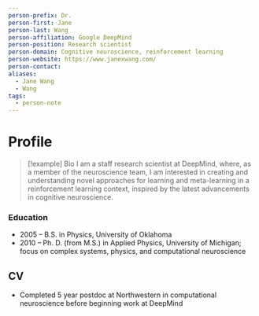 ```yaml
---
person-prefix: Dr.
person-first: Jane
person-last: Wang
person-affiliation: Google DeepMind
person-position: Research scientist
person-domain: Cognitive neuroscience, reinforcement learning
person-website: https://www.janexwang.com/
person-contact: 
aliases:
  - Jane Wang
  - Wang
tags:
  - person-note
---
```

# Profile

>[!example] Bio
>I am a staff research scientist at DeepMind, where, as a member of the neuroscience team, I am interested in creating and understanding novel approaches for learning and meta-learning in a reinforcement learning context, inspired by the latest advancements in cognitive neuroscience.

### Education
- 2005 – B.S. in Physics, University of Oklahoma
- 2010 – Ph. D. (from M.S.) in Applied Physics, University of Michigan; focus on complex systems, physics, and computational neuroscience

## CV

- Completed 5 year postdoc at Northwestern in computational neuroscience before beginning work at DeepMind